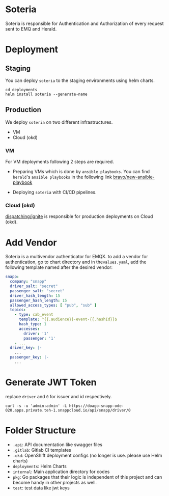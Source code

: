 # Soteria
Soteria is responsible for Authentication and Authorization of every request sent to EMQ and Herald.

# Deployment

## Staging

You can deploy `soteria` to the staging environments using
helm charts.

```
cd deployments
helm install soteria --generate-name
```

## Production

We deploy `soteria` on two different infrastructures.

- VM
- Cloud (okd)

### VM

For VM deployments following 2 steps are required.

- Preparing VMs which is done by `ansible playbooks`. You can find `herald`'s
  `ansible playbooks` in the following link
  [bravo/new-ansible-playbook](https://gitlab.snapp.ir/bravo/new-ansible-playbook)

- Deploying `soteria` with CI/CD pipelines.

### Cloud (okd)

[dispatching/ignite](https://gitlab.snapp.ir/dispatching/ignite) is responsible
for production deployments on Cloud (okd).

# Add Vendor
Soteria is a multivendor authenticator for EMQX. to add a vendor for authentication, go to chart directory and in the`values.yaml`, add the following template named after the desired vendor:
```yaml
snapp:
  company: "snapp"
  driver_salt: "secret"
  passenger_salt: "secret"
  driver_hash_length: 15
  passenger_hash_length: 15
  allowed_access_types: [ "pub", "sub" ]
  topics:
    - type: cab_event
      template: ^{{.audience}}-event-{{.hashId}}$
      hash_type: 1
      accesses:
        driver: '1'
        passenger: '1'
    - ...
  driver_key: |-
    ...
  passenger_key: |-
    ...
```

# Generate JWT Token
replace `driver` and `0` for issuer and id respectively.
```curl
curl -s -u 'admin:admin' -L https://doago-snapp-ode-020.apps.private.teh-1.snappcloud.io/api/snapp/driver/0
```

# Folder Structure

- `.api`: API documentation like swagger files
- `.gitlab`: Gitlab CI templates
- `.okd`: OpenShift deployment configs (no longer is use. please use Helm charts)
- `deployments`: Helm Charts
- `internal`: Main application directory for codes
- `pkg`: Go packages that their logic is independent of this project and can become handy in other projects as well.
- `test`: test data like jwt keys
